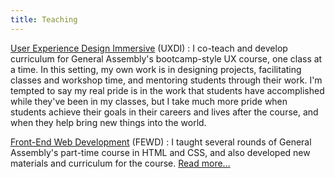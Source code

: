 ```yaml
---
title: Teaching
---
```


[User Experience Design Immersive](https://generalassemb.ly/education/user-experience-design-immersive) (UXDI)
: I co-teach and develop curriculum for General Assembly's bootcamp-style UX course, one class at a time. In this setting, my own work is in designing projects, facilitating classes and workshop time, and mentoring students through their work. I'm tempted to say my real pride is in the work that students have accomplished while they've been in my classes, but I take much more pride when students achieve their goals in their careers and lives after the course, and when they help bring new things into the world.

[Front-End Web Development](https://generalassemb.ly/education/front-end-web-development) (FEWD)
: I taught several rounds of General Assembly's part-time course in HTML and CSS, and also developed new materials and curriculum for the course. [Read more...](/ga/)
